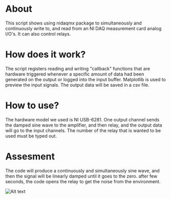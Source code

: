 # About
This script shows using nidaqmx package to simultaneously and continuously write to, and read from an NI DAQ measurement card analog I/O's. It can also control relays.

# How does it work?
The script registers reading and writing "callback" functions that are hardware triggered whenever a specific amount of data had been generated on the output or logged into the input buffer. Matplotlib is used to preview the input signals. The output data will be saved in a csv file.

# How to use?
The hardware model we used is NI USB-6281. One output channel sends the damped sine wave to the amplifier, and then relay, and the output data will go to the input channels. The number of the relay that is wanted to be used must be typed out.

# Assesment
The code will produce a continuously and simultaneously sine wave, and then the signal will be linearly damped until it goes to the zero. after few seconds, the code opens the relay to get the noise from the environment.

![Alt text](file:///Users/maedeh/Downloads/Figure_1.png)
